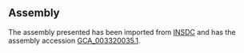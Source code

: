 
Assembly
--------

The assembly presented has been imported from 
[INSDC](http://www.insdc.org) and has the assembly accession
[GCA\_003320035.1](http://www.ebi.ac.uk/ena/data/view/GCA_003320035.1).

